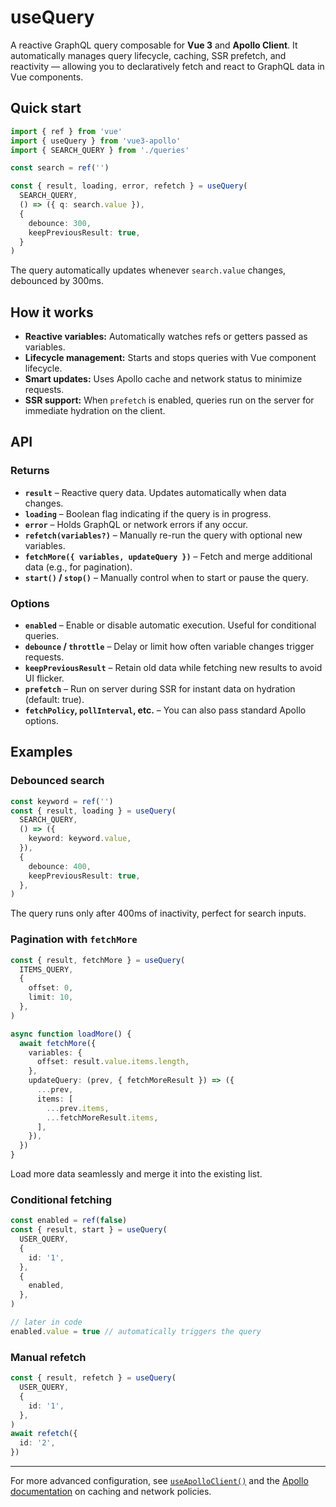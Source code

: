 # useQuery

A reactive GraphQL query composable for **Vue 3** and **Apollo Client**. It automatically manages query lifecycle, caching, SSR prefetch, and reactivity — allowing you to declaratively fetch and react to GraphQL data in Vue components.

## Quick start

```ts
import { ref } from 'vue'
import { useQuery } from 'vue3-apollo'
import { SEARCH_QUERY } from './queries'

const search = ref('')

const { result, loading, error, refetch } = useQuery(
  SEARCH_QUERY,
  () => ({ q: search.value }),
  {
    debounce: 300,
    keepPreviousResult: true,
  }
)
```

The query automatically updates whenever `search.value` changes, debounced by 300ms.

## How it works

- **Reactive variables:** Automatically watches refs or getters passed as variables.
- **Lifecycle management:** Starts and stops queries with Vue component lifecycle.
- **Smart updates:** Uses Apollo cache and network status to minimize requests.
- **SSR support:** When `prefetch` is enabled, queries run on the server for immediate hydration on the client.

## API

### Returns
- **`result`** – Reactive query data. Updates automatically when data changes.
- **`loading`** – Boolean flag indicating if the query is in progress.
- **`error`** – Holds GraphQL or network errors if any occur.
- **`refetch(variables?)`** – Manually re-run the query with optional new variables.
- **`fetchMore({ variables, updateQuery })`** – Fetch and merge additional data (e.g., for pagination).
- **`start()` / `stop()`** – Manually control when to start or pause the query.

### Options
- **`enabled`** – Enable or disable automatic execution. Useful for conditional queries.
- **`debounce` / `throttle`** – Delay or limit how often variable changes trigger requests.
- **`keepPreviousResult`** – Retain old data while fetching new results to avoid UI flicker.
- **`prefetch`** – Run on server during SSR for instant data on hydration (default: true).
- **`fetchPolicy`, `pollInterval`, etc.** – You can also pass standard Apollo options.

## Examples

### Debounced search
```ts
const keyword = ref('')
const { result, loading } = useQuery(
  SEARCH_QUERY,
  () => ({
    keyword: keyword.value,
  }),
  {
    debounce: 400,
    keepPreviousResult: true,
  },
)
```
The query runs only after 400ms of inactivity, perfect for search inputs.

### Pagination with `fetchMore`
```ts
const { result, fetchMore } = useQuery(
  ITEMS_QUERY,
  {
    offset: 0,
    limit: 10,
  },
)

async function loadMore() {
  await fetchMore({
    variables: {
      offset: result.value.items.length,
    },
    updateQuery: (prev, { fetchMoreResult }) => ({
      ...prev,
      items: [
        ...prev.items,
        ...fetchMoreResult.items,
      ],
    }),
  })
}
```
Load more data seamlessly and merge it into the existing list.

### Conditional fetching
```ts
const enabled = ref(false)
const { result, start } = useQuery(
  USER_QUERY,
  {
    id: '1',
  },
  {
    enabled,
  },
)

// later in code
enabled.value = true // automatically triggers the query
```

### Manual refetch
```ts
const { result, refetch } = useQuery(
  USER_QUERY,
  {
    id: '1',
  },
)
await refetch({
  id: '2',
})
```

---

For more advanced configuration, see [`useApolloClient()`](../useApolloClient) and the [Apollo documentation](https://www.apollographql.com/docs/react/data/queries/) on caching and network policies.